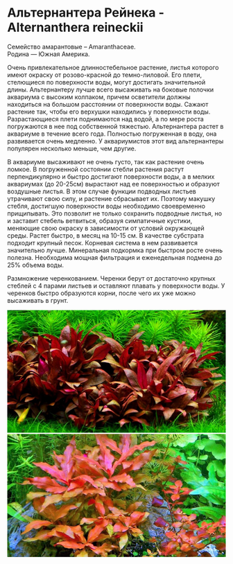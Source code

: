 # Альтернантера Рейнека - Alternanthera reineckii

Семейство амарантовые – Amaranthaceae.  
Родина — Южная Америка.

Очень привлекательное длинностебельное растение, листья которого имеют окраску от розово-красной до темно-лиловой. Его плети, стелющиеся по поверхности воды, могут достигать значительной длины. Альтернантеру лучше всего высаживать на боковые полочки аквариума с высоким колпаком, причем осветители должны находиться на большом расстоянии от поверхности воды. Сажают растение так, чтобы его верхушки находились у поверхности воды. Разрастающиеся плети поднимаются над водой, а по мере роста погружаются в нее под собственной тяжестью. Альтернантера растет в аквариуме в течение всего года. Полностью погруженная в воду, она развивается очень медленно. У аквариумистов этот вид альтернантеры популярен несколько меньше, чем другие.

В аквариуме высаживают не очень густо, так как растение очень ломкое. В погруженной состоянии стебли растения растут перпендикулярно и быстро достигают поверхности воды, а в мелких аквариумах (до 20-25см) вырастают над ее поверхностью и образуют воздушные листья. В этом случае функции подводных листьев утрачивают свою силу, и растение сбрасывает их. Поэтому макушку стебля, достигшую поверхности воды необходимо своевременно прищипывать. Это позволит не только сохранить подводные листья, но и заставит стебель ветвиться, образуя симпатичные кустики, меняющие свою окраску в зависимости от условий окружающей среды. Растет быстро, в месяц на 10-15 см. В качестве субстрата подходит крупный песок. Корневая система в нем развивается значительно лучше. Минеральная подкормка при быстром росте очень полезна. Необходима мощная фильтрация и еженедельная подмена до 25% объема воды.

Размножение черенкованием. Черенки берут от достаточно крупных стеблей с 4 парами листьев и оставляют плавать у поверхности воды. У черенков быстро образуются корни, после чего их уже можно высаживать в грунт.

![Image](/a/img/alternanthera_reineckii_1.jpg)
![Image](/a/img/alternanthera_reineckii_2.jpg)

